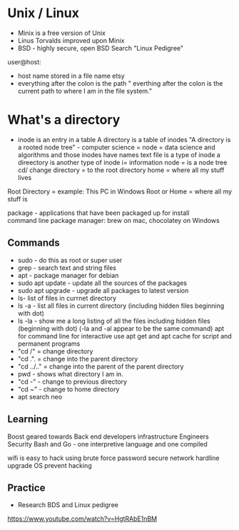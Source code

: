 # Unix / Linux 

* Minix is a free version of Unix 
* Linus Torvalds improved upon Minix 
* BSD - highly secure, open BSD
Search "Linux Pedigree"

user@host:
- host name stored in a file name etsy
- everything after the colon is the path
  " everthing after the colon is the current path to where I am in the file system."
 
 
# What's a directory
* inode is an entry in a table
 A directory is a table of inodes
 "A directory is a rooted node tree" -
 computer science = node = data science and algorithms 
 and those inodes have names
 text file is a type of inode 
 a direectory is another type of inode
 i= information node = is a node tree 
 cd/ change directory = to the root directory
 home = where all my stuff lives 
 
 Root Directory = example: This PC in Windows 
 Root or Home = where all my stuff is 
 
 package - applications that have been packaged up for install  
 command line package manager: brew on mac, chocolatey on Windows 
 

## Commands
* sudo - do this as root or super user
* grep - search text and string files
* apt - package manager for debian
* sudo apt update - update all the sources of the packages
* sudo apt upgrade - upgrade all packages to latest version
* ls- list of files in currnet directory
* ls -a  - list all files in current directory (including hidden files beginning with dot)
* ls -la - show me a long listing of all the files including hidden files (beginning with dot)
(-la and -al appear to be the same command)
apt for command line for interactive use
apt get and apt cache for script and permanent programs
* "cd /" = change directory 
* "cd .". = change into the parent directory
* "cd ../.." = change into the parent of the parent directory 
* pwd - shows what directory I am in.
* "cd -" - change to previous directory
* "cd  ~" - change to home directory
* apt search neo 

## Learning 
Boost geared towards
Back end developers
infrastructure Engineers
Security 
Bash and Go - one interpretive language and one compiled


wifi is easy to hack using brute force password
secure network hardline  
upgrade OS prevent hacking 


## Practice 
* Research BDS and Linux pedigree  




https://www.youtube.com/watch?v=HgtRAbE1nBM

